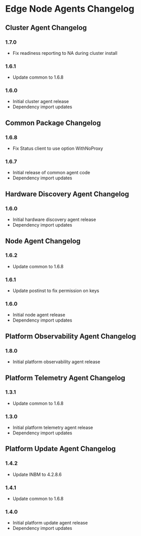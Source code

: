 <!---
  SPDX-FileCopyrightText: (C) 2025 Intel Corporation
  SPDX-License-Identifier: Apache-2.0
-->
# Edge Node Agents Changelog

## Cluster Agent Changelog

### 1.7.0
- Fix readiness reporting to NA during cluster install

### 1.6.1
- Update common to 1.6.8

### 1.6.0
- Initial cluster agent release
- Dependency import updates

## Common Package Changelog

### 1.6.8
- Fix Status client to use option WithNoProxy

### 1.6.7
- Initial release of common agent code
- Dependency import updates

## Hardware Discovery Agent Changelog

### 1.6.0
- Initial hardware discovery agent release
- Dependency import updates

## Node Agent Changelog

### 1.6.2
- Update common to 1.6.8

### 1.6.1
- Update postinst to fix permission on keys

### 1.6.0
- Initial node agent release
- Dependency import updates

## Platform Observability Agent Changelog

### 1.8.0
- Initial platform observability agent release

## Platform Telemetry Agent Changelog

### 1.3.1
- Update common to 1.6.8

### 1.3.0
- Initial platform telemetry agent release
- Dependency import updates

## Platform Update Agent Changelog
### 1.4.2
- Update INBM to 4.2.8.6

### 1.4.1
- Update common to 1.6.8

### 1.4.0
- Initial platform update agent release
- Dependency import updates
